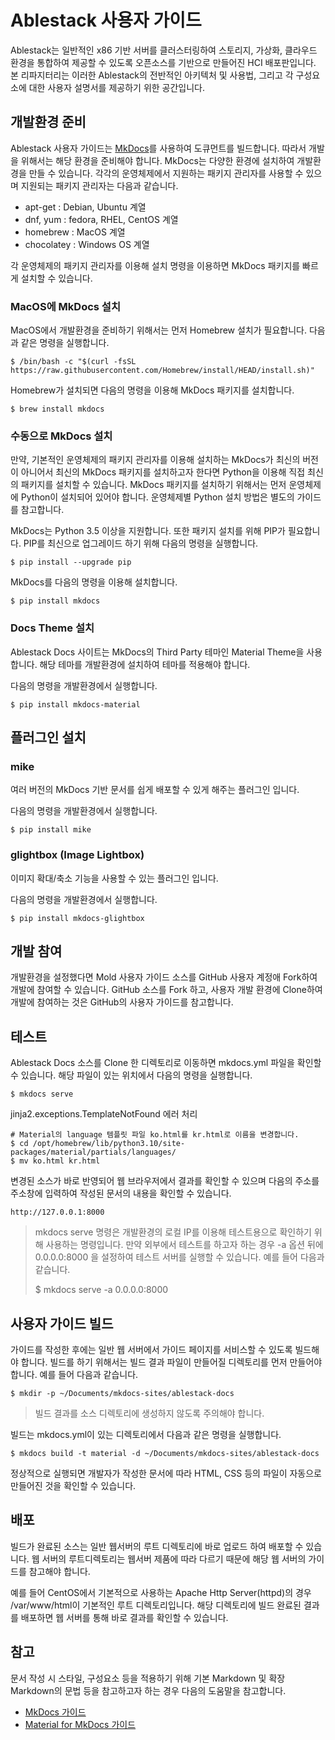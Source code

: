 # Ablestack 사용자 가이드

Ablestack는 일반적인 x86 기반 서버를 클러스터링하여 스토리지, 가상화, 클라우드 환경을 통합하여 제공할 수 있도록 오픈소스를 기반으로 만들어진 HCI 배포판입니다. 본 리파지터리는 이러한 Ablestack의 전반적인 아키텍처 및 사용법, 그리고 각 구성요소에 대한 사용자 설명서를 제공하기 위한 공간입니다. 

## 개발환경 준비

Ablestack 사용자 가이드는 [MkDocs](https://www.mkdocs.org/)를 사용하여 도큐먼트를 빌드합니다. 따라서 개발을 위해서는 해당 환경을 준비해야 합니다. MkDocs는 다양한 환경에 설치하여 개발환경을 만들 수 있습니다. 각각의 운영체제에서 지원하는 패키지 관리자를 사용할 수 있으며 지원되는 패키지 관리자는 다음과 같습니다. 

- apt-get : Debian, Ubuntu 계열
- dnf, yum : fedora, RHEL, CentOS 계열
- homebrew : MacOS 계열
- chocolatey : Windows OS 계열

각 운영체제의 패키지 관리자를 이용해 설치 명령을 이용하면 MkDocs 패키지를 빠르게 설치할 수 있습니다. 
### MacOS에 MkDocs 설치

MacOS에서 개발환경을 준비하기 위해서는 먼저 Homebrew 설치가 필요합니다. 다음과 같은 명령을 실행합니다. 

```
$ /bin/bash -c "$(curl -fsSL https://raw.githubusercontent.com/Homebrew/install/HEAD/install.sh)"
```

Homebrew가 설치되면 다음의 명령을 이용해 MkDocs 패키지를 설치합니다. 

```
$ brew install mkdocs
```
### 수동으로 MkDocs 설치

만약, 기본적인 운영체제의 패키지 관리자를 이용해 설치하는 MkDocs가 최신의 버전이 아니어서 최신의 MkDocs 패키지를 설치하고자 한다면 Python을 이용해 직접 최신의 패키지를 설치할 수 있습니다. MkDocs 패키지를 설치하기 위해서는 먼저 운영체제에 Python이 설치되어 있어야 합니다. 운영체제별 Python 설치 방법은 별도의 가이드를 참고합니다. 

MkDocs는 Python 3.5 이상을 지원합니다. 또한 패키지 설치를 위해 PIP가 필요합니다. PIP를 최신으로 업그레이드 하기 위해 다음의 명령을 실행합니다. 

```
$ pip install --upgrade pip
```

MkDocs를 다음의 명령을 이용해 설치합니다. 

```
$ pip install mkdocs
```
### Docs Theme 설치

Ablestack Docs 사이트는 MkDocs의 Third Party 테마인 Material Theme을 사용합니다. 해당 테마를 개발환경에 설치하여 테마를 적용해야 합니다. 

다음의 명령을 개발환경에서 실행합니다. 

```
$ pip install mkdocs-material
```

## 플러그인 설치
### mike
여러 버전의 MkDocs 기반 문서를 쉽게 배포할 수 있게 해주는 플러그인 입니다.

다음의 명령을 개발환경에서 실행합니다.
```
$ pip install mike
```

### glightbox (Image Lightbox)
이미지 확대/축소 기능을 사용할 수 있는 플러그인 입니다.

다음의 명령을 개발환경에서 실행합니다.
```
$ pip install mkdocs-glightbox
```

## 개발 참여

개발환경을 설정했다면 Mold 사용자 가이드 소스를 GitHub 사용자 계정애 Fork하여 개발에 참여할 수 있습니다. GitHub 소스를 Fork 하고, 사용자 개발 환경에 Clone하여 개발에 참여하는 것은 GitHub의 사용자 가이드를 참고합니다. 

## 테스트

Ablestack Docs 소스를 Clone 한 디렉토리로 이동하면 mkdocs.yml 파일을 확인할 수 있습니다. 해당 파일이 있는 위치에서 다음의 명령을 실행합니다. 

```
$ mkdocs serve
```

jinja2.exceptions.TemplateNotFound 에러 처리

``` 
# Material의 language 템플릿 파일 ko.html를 kr.html로 이름을 변경합니다.
$ cd /opt/homebrew/lib/python3.10/site-packages/material/partials/languages/
$ mv ko.html kr.html
```
    

변경된 소스가 바로 반영되어 웹 브라우저에서 결과를 확인할 수 있으며 다음의 주소를 주소창에 입력하여 작성된 문서의 내용을 확인할 수 있습니다. 

```
http://127.0.0.1:8000
```

> mkdocs serve 명령은 개발환경의 로컬 IP를 이용해 테스트용으로 확인하기 위해 사용하는 명령입니다. 만약 외부에서 테스트를 하고자 하는 경우 -a 옵션 뒤에 0.0.0.0:8000 을 설정하여 테스트 서버를 실행할 수 있습니다. 예를 들어 다음과 같습니다. 
>
> $ mkdocs serve -a 0.0.0.0:8000

## 사용자 가이드 빌드

가이드를 작성한 후에는 일반 웹 서버에서 가이드 페이지를 서비스할 수 있도록 빌드해야 합니다. 빌드를 하기 위해서는 빌드 결과 파일이 만들어질 디렉토리를 먼저 만들어야 합니다. 예를 들어 다음과 같습니다. 

```
$ mkdir -p ~/Documents/mkdocs-sites/ablestack-docs
```

> 빌드 결과를 소스 디렉토리에 생성하지 않도록 주의해야 합니다.

빌드는 mkdocs.yml이 있는 디렉토리에서 다음과 같은 명령을 실행합니다. 

```
$ mkdocs build -t material -d ~/Documents/mkdocs-sites/ablestack-docs
```

정상적으로 실행되면 개발자가 작성한 문서에 따라 HTML, CSS 등의 파일이 자동으로 만들어진 것을 확인할 수 있습니다. 

## 배포

빌드가 완료된 소스는 일반 웹서버의 루트 디렉토리에 바로 업로드 하여 배포할 수 있습니다. 웹 서버의 루트디렉토리는 웹서버 제품에 따라 다르기 때문에 해당 웹 서버의 가이드를 참고해야 합니다. 

예를 들어 CentOS에서 기본적으로 사용하는 Apache Http Server(httpd)의 경우 /var/www/html이 기본적인 루트 디렉토리입니다. 해당 디렉토리에 빌드 완료된 결과를 배포하면 웹 서버를 통해 바로 결과를 확인할 수 있습니다. 

## 참고

문서 작성 시 스타일, 구성요소 등을 적용하기 위해 기본 Markdown 및 확장 Markdown의 문법 등을 참고하고자 하는 경우 다음의 도움말을 참고합니다. 

- [MkDocs 가이드](https://www.mkdocs.org/)
- [Material for MkDocs 가이드](https://squidfunk.github.io/mkdocs-material/)
